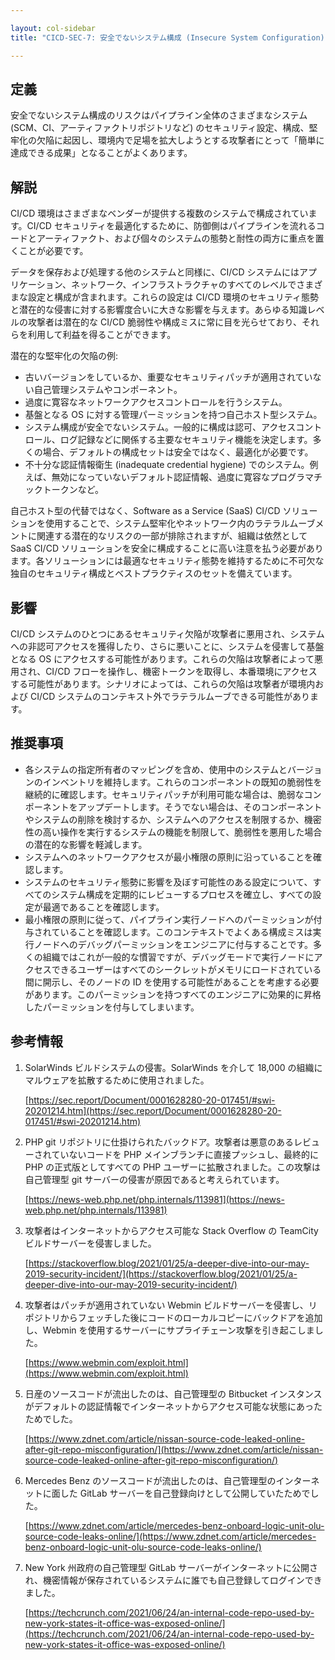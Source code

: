 ```yaml
---

layout: col-sidebar
title: "CICD-SEC-7: 安全でないシステム構成 (Insecure System Configuration)"

---
```

## 定義


安全でないシステム構成のリスクはパイプライン全体のさまざまなシステム (SCM、CI、アーティファクトリポジトリなど) のセキュリティ設定、構成、堅牢化の欠陥に起因し、環境内で足場を拡大しようとする攻撃者にとって「簡単に達成できる成果」となることがよくあります。


## 解説

CI/CD 環境はさまざまなベンダーが提供する複数のシステムで構成されています。CI/CD セキュリティを最適化するために、防御側はパイプラインを流れるコードとアーティファクト、および個々のシステムの態勢と耐性の両方に重点を置くことが必要です。

データを保存および処理する他のシステムと同様に、CI/CD システムにはアプリケーション、ネットワーク、インフラストラクチャのすべてのレベルでさまざまな設定と構成が含まれます。これらの設定は CI/CD 環境のセキュリティ態勢と潜在的な侵害に対する影響度合いに大きな影響を与えます。あらゆる知識レベルの攻撃者は潜在的な CI/CD 脆弱性や構成ミスに常に目を光らせており、それらを利用して利益を得ることができます。

潜在的な堅牢化の欠陥の例:



* 古いバージョンをしているか、重要なセキュリティパッチが適用されていない自己管理システムやコンポーネント。
* 過度に寛容なネットワークアクセスコントロールを行うシステム。
* 基盤となる OS に対する管理パーミッションを持つ自己ホスト型システム。
* システム構成が安全でないシステム。一般的に構成は認可、アクセスコントロール、ログ記録などに関係する主要なセキュリティ機能を決定します。多くの場合、デフォルトの構成セットは安全ではなく、最適化が必要です。
* 不十分な認証情報衛生 (inadequate credential hygiene) でのシステム。例えば、無効になっていないデフォルト認証情報、過度に寛容なプログラマチックトークンなど。

自己ホスト型の代替ではなく、Software as a Service (SaaS) CI/CD ソリューションを使用することで、システム堅牢化やネットワーク内のラテラルムーブメントに関連する潜在的なリスクの一部が排除されますが、組織は依然として SaaS CI/CD ソリューションを安全に構成することに高い注意を払う必要があります。各ソリューションには最適なセキュリティ態勢を維持するために不可欠な独自のセキュリティ構成とベストプラクティスのセットを備えています。


## 影響

CI/CD システムのひとつにあるセキュリティ欠陥が攻撃者に悪用され、システムへの非認可アクセスを獲得したり、さらに悪いことに、システムを侵害して基盤となる OS にアクセスする可能性があります。これらの欠陥は攻撃者によって悪用され、CI/CD フローを操作し、機密トークンを取得し、本番環境にアクセスする可能性があります。シナリオによっては、これらの欠陥は攻撃者が環境内および CI/CD システムのコンテキスト外でラテラルムーブできる可能性があります。


## 推奨事項



* 各システムの指定所有者のマッピングを含め、使用中のシステムとバージョンのインベントリを維持します。これらのコンポーネントの既知の脆弱性を継続的に確認します。セキュリティパッチが利用可能な場合は、脆弱なコンポーネントをアップデートします。そうでない場合は、そのコンポーネントやシステムの削除を検討するか、システムへのアクセスを制限するか、機密性の高い操作を実行するシステムの機能を制限して、脆弱性を悪用した場合の潜在的な影響を軽減します。
* システムへのネットワークアクセスが最小権限の原則に沿っていることを確認します。
* システムのセキュリティ態勢に影響を及ぼす可能性のある設定について、すべてのシステム構成を定期的にレビューするプロセスを確立し、すべての設定が最適であることを確認します。
* 最小権限の原則に従って、パイプライン実行ノードへのパーミッションが付与されていることを確認します。このコンテキストでよくある構成ミスは実行ノードへのデバッグパーミッションをエンジニアに付与することです。多くの組織ではこれが一般的な慣習ですが、デバッグモードで実行ノードにアクセスできるユーザーはすべてのシークレットがメモリにロードされている間に開示し、そのノードの ID を使用する可能性があることを考慮する必要があります。このパーミッションを持つすべてのエンジニアに効果的に昇格したパーミッションを付与してしまいます。


## 参考情報



1. SolarWinds ビルドシステムの侵害。SolarWinds を介して 18,000 の組織にマルウェアを拡散するために使用されました。

	[https://sec.report/Document/0001628280-20-017451/#swi-20201214.htm](https://sec.report/Document/0001628280-20-017451/#swi-20201214.htm)



2. PHP git リポジトリに仕掛けられたバックドア。攻撃者は悪意のあるレビューされていないコードを PHP メインブランチに直接プッシュし、最終的に PHP の正式版としてすべての PHP ユーザーに拡散されました。この攻撃は自己管理型 git サーバーの侵害が原因であると考えられています。

    [https://news-web.php.net/php.internals/113981](https://news-web.php.net/php.internals/113981)

3. 攻撃者はインターネットからアクセス可能な Stack Overflow の TeamCity ビルドサーバーを侵害しました。

    [https://stackoverflow.blog/2021/01/25/a-deeper-dive-into-our-may-2019-security-incident/](https://stackoverflow.blog/2021/01/25/a-deeper-dive-into-our-may-2019-security-incident/)

4. 攻撃者はパッチが適用されていない Webmin ビルドサーバーを侵害し、リポジトリからフェッチした後にコードのローカルコピーにバックドアを追加し、Webmin を使用するサーバーにサプライチェーン攻撃を引き起こしました。

    [https://www.webmin.com/exploit.html](https://www.webmin.com/exploit.html)

5. 日産のソースコードが流出したのは、自己管理型の Bitbucket インスタンスがデフォルトの認証情報でインターネットからアクセス可能な状態にあったためでした。

    [https://www.zdnet.com/article/nissan-source-code-leaked-online-after-git-repo-misconfiguration/](https://www.zdnet.com/article/nissan-source-code-leaked-online-after-git-repo-misconfiguration/)

6. Mercedes Benz のソースコードが流出したのは、自己管理型のインターネットに面した GitLab サーバーを自己登録向けとして公開していたためでした。

    [https://www.zdnet.com/article/mercedes-benz-onboard-logic-unit-olu-source-code-leaks-online/](https://www.zdnet.com/article/mercedes-benz-onboard-logic-unit-olu-source-code-leaks-online/)

7. New York 州政府の自己管理型 GitLab サーバーがインターネットに公開され、機密情報が保存されているシステムに誰でも自己登録してログインできました。

    [https://techcrunch.com/2021/06/24/an-internal-code-repo-used-by-new-york-states-it-office-was-exposed-online/](https://techcrunch.com/2021/06/24/an-internal-code-repo-used-by-new-york-states-it-office-was-exposed-online/)
